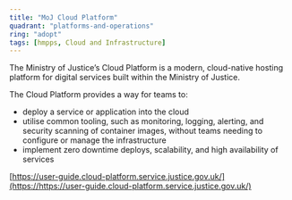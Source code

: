 ```yaml
---
title: "MoJ Cloud Platform"
quadrant: "platforms-and-operations"
ring: "adopt"
tags: [hmpps, Cloud and Infrastructure]
---
```

The Ministry of Justice’s Cloud Platform is a modern, cloud-native hosting platform for digital services built within the Ministry of Justice.

The Cloud Platform provides a way for teams to:

* deploy a service or application into the cloud
* utilise common tooling, such as monitoring, logging, alerting, and security scanning of container images, without teams needing to configure or manage the infrastructure
* implement zero downtime deploys, scalability, and high availability of services

[https://user-guide.cloud-platform.service.justice.gov.uk/](https://https://user-guide.cloud-platform.service.justice.gov.uk/)
